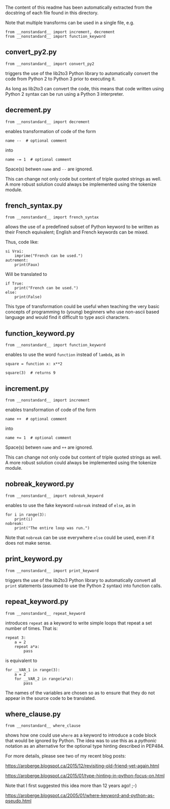 
The content of this readme has been automatically extracted from
the docstring of each file found in this directory.

Note that multiple transforms can be used in a single file, e.g.

    from __nonstandard__ import increment, decrement
    from __nonstandard__ import function_keyword


## convert_py2.py 

    from __nonstandard__ import convert_py2

triggers the use of the lib2to3 Python library to automatically convert
the code from Python 2 to Python 3 prior to executing it.

As long as lib2to3 can convert the code, this means that code written
using Python 2 syntax can be run using a Python 3 interpreter.


## decrement.py 


    from __nonstandard__ import decrement

enables transformation of code of the form
    
    name --  # optional comment

into 

    name -= 1  # optional comment

Space(s) betwen `name` and `--` are ignored.

This can change not only code but content of triple quoted strings
as well. A more robust solution could always be implemented 
using the tokenize module.


## french_syntax.py 

    from __nonstandard__ import french_syntax

allows the use of a predefined subset of Python keyword to be written
as their French equivalent; English and French keywords can be mixed.

Thus, code like:

    si Vrai:
        imprime("French can be used.")
    autrement:
        print(Faux)

Will be translated to

    if True:
        print("French can be used.")
    else:
        print(False)

This type of transformation could be useful when teaching the
very basic concepts of programming to (young) beginners who use 
non-ascii based language and would find it difficult to type
ascii characters. 


## function_keyword.py 

    from __nonstandard__ import function_keyword

enables to use the word `function` instead of `lambda`, as in

    square = function x: x**2

    square(3)  # returns 9


## increment.py 


    from __nonstandard__ import increment

enables transformation of code of the form
    
    name ++  # optional comment

into 

    name += 1  # optional comment

Space(s) betwen `name` and `++` are ignored.

This can change not only code but content of triple quoted strings
as well. A more robust solution could always be implemented 
using the tokenize module.


## nobreak_keyword.py 

    from __nonstandard__ import nobreak_keyword

enables to use the fake keyword `nobreak` instead of `else`, as in

    for i in range(3):
        print(i)
    nobreak:
        print("The entire loop was run.")

Note that `nobreak` can be use everywhere `else` could be used,
even if it does not make sense.


## print_keyword.py 

    from __nonstandard__ import print_keyword

triggers the use of the lib2to3 Python library to automatically convert
all `print` statements (assumed to use the Python 2 syntax) into
function calls.


## repeat_keyword.py 

    from __nonstandard__ repeat_keyword

introduces `repeat` as a keyword to write simple loops that repeat
a set number of times.  That is:

    repeat 3:
        a = 2
        repeat a*a:
            pass

is equivalent to

    for __VAR_1 in range(3):
        a = 2
        for __VAR_2 in range(a*a):
            pass

The names of the variables are chosen so as to ensure that they
do not appear in the source code to be translated.


## where_clause.py 

    from __nonstandard__ where_clause

shows how one could use `where` as a keyword to introduce a code
block that would be ignored by Python. The idea was to use this as
a _pythonic_ notation as an alternative for the optional type hinting described
in PEP484.

For more details, please see two of my recent blog posts:

https://aroberge.blogspot.ca/2015/12/revisiting-old-friend-yet-again.html

https://aroberge.blogspot.ca/2015/01/type-hinting-in-python-focus-on.html

Note that I first suggested this idea more than 12 years ago! ;-)

https://aroberge.blogspot.ca/2005/01/where-keyword-and-python-as-pseudo.html
